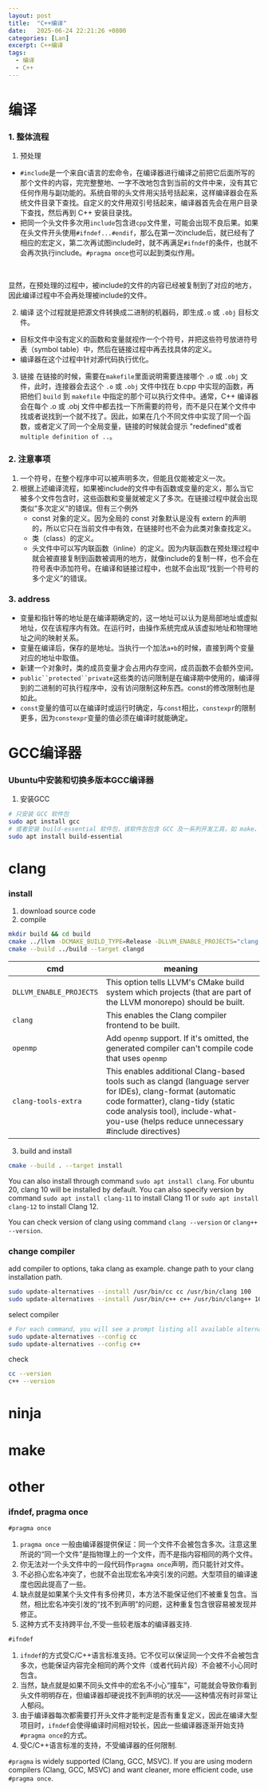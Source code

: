 ```yaml
---
layout: post
title:  "C++编译"
date:   2025-06-24 22:21:26 +0800
categories: [Lan]
excerpt: C++编译
tags:
  - 编译
  - C++
---
```


# 编译

### 1. 整体流程

1. 预处理

* `#include`是一个来自`C`语言的宏命令，在编译器进行编译之前把它后面所写的那个文件的内容，完完整整地、一字不改地包含到当前的文件中来，没有其它任何作用与副功能的。系统自带的头文件用尖括号括起来，这样编译器会在系统文件目录下查找。自定义的文件用双引号括起来，编译器首先会在用户目录下查找，然后再到 C++ 安装目录找。
* 把同一个头文件多次用`include`包含进`cpp`文件里，可能会出现不良后果。如果在头文件开头使用`#ifndef...#endif`，那么在第一次include后，就已经有了相应的宏定义，第二次再试图include时，就不再满足`#ifndef`的条件，也就不会再次执行include。`#pragma once`也可以起到类似作用。
</br>

显然，在预处理的过程中，被include的文件的内容已经被复制到了对应的地方，因此编译过程中不会再处理被include的文件。

2. 编译
这个过程就是把源文件转换成二进制的机器码，即生成`.o` 或 `.obj` 目标文件。

* 目标文件中没有定义的函数和变量就视作一个个符号，并把这些符号放进符号表（symbol table）中，然后在链接过程中再去找具体的定义。
* 编译器在这个过程中针对源代码执行优化。

3. 链接
在链接的时候，需要在`makefile`里面说明需要连接哪个 `.o` 或 `.obj` 文件，此时，连接器会去这个 `.o` 或 `.obj` 文件中找在 b.cpp 中实现的函数，再把他们 `build` 到 `makefile` 中指定的那个可以执行文件中。通常，C++ 编译器会在每个 .o 或 .obj 文件中都去找一下所需要的符号，而不是只在某个文件中找或者说找到一个就不找了。因此，如果在几个不同文件中实现了同一个函数，或者定义了同一个全局变量，链接的时候就会提示 "redefined"或者`multiple definition of ..`。

### 2. 注意事项

1. 一个符号，在整个程序中可以被声明多次，但能且仅能被定义一次。
2. 根据上述编译流程，如果被include的文件中有函数或变量的定义，那么当它被多个文件包含时，这些函数和变量就被定义了多次。在链接过程中就会出现类似“多次定义”的错误。但有三个例外
   * const 对象的定义。因为全局的 const 对象默认是没有 extern 的声明的，所以它只在当前文件中有效，在链接时也不会为此类对象查找定义。
   * 类（class）的定义。
   * 头文件中可以写内联函数（inline）的定义。因为内联函数在预处理过程中就会被直接复制到函数被调用的地方，就像include的复制一样，也不会在符号表中添加符号。在编译和链接过程中，也就不会出现“找到一个符号的多个定义”的错误。

### 3. address

* 变量和指针等的地址是在编译期确定的，这一地址可以认为是局部地址或虚拟地址，仅在该程序内有效。在运行时，由操作系统完成从该虚拟地址和物理地址之间的映射关系。
* 变量在编译后，保存的是地址。当执行一个加法`a+b`的时候，直接到两个变量对应的地址中取值。
* 新建一个对象时，类的成员变量才会占用内存空间，成员函数不会额外空间。
* `public``protected``private`这些类的访问限制是在编译期中使用的，编译得到的二进制的可执行程序中，没有访问限制这种东西。const的修改限制也是如此。
* `const`变量的值可以在编译时或运行时确定，与`const`相比，`constexpr`的限制更多，因为`constexpr`变量的值必须在编译时就能确定。

# GCC编译器

### Ubuntu中安装和切换多版本GCC编译器

1. 安装GCC

```bash
# 只安装 GCC 软件包
sudo apt install gcc 
# 或者安装 build-essential 软件包，该软件包包含 GCC 及一系列开发工具，如 make、g++ 和dpkg-dev。
sudo apt install build-essential 
```

# clang

### install

1. download source code
2. compile

```bash
mkdir build && cd build
cmake ../llvm -DCMAKE_BUILD_TYPE=Release -DLLVM_ENABLE_PROJECTS="clang;openmp;clang-tools-extra;compiler-rt;libunwind;libcxx;libcxxabi;mlir" 
cmake --build ../build --target clangd
```

| cmd                     | meaning                                                                                                                                                                                                                                   |
| ----------------------- | ----------------------------------------------------------------------------------------------------------------------------------------------------------------------------------------------------------------------------------------- |
| `DLLVM_ENABLE_PROJECTS` | This option tells LLVM's CMake build system which projects (that are part of the LLVM monorepo) should be built.                                                                                                                          |
| `clang`                 | This enables the Clang compiler frontend to be built.                                                                                                                                                                                     |
| `openmp`                | Add `openmp` support. If it's omitted, the generated compiler can't compile code that uses `openmp`                                                                                                                                       |
| `clang-tools-extra`     | This enables additional Clang-based tools such as clangd (language server for IDEs), clang-format (automatic code formatter), clang-tidy (static code analysis tool), include-what-you-use (helps reduce unnecessary #include directives) |

3. build and install

```bash
cmake --build . --target install
```

You can also install through command `sudo apt install clang`. For ubuntu 20, clang 10 will be installed by default. You can also specify version by command `sudo apt install clang-11` to install Clang 11
 or `sudo apt install clang-12` to install Clang 12.

You can check version of clang using command `clang --version` or `clang++ --version`.

### change compiler

add compiler to options, taka clang as example. change path to your clang installation path.

```bash
sudo update-alternatives --install /usr/bin/cc cc /usr/bin/clang 100
sudo update-alternatives --install /usr/bin/c++ c++ /usr/bin/clang++ 100
```

select compiler

```bash
# For each command, you will see a prompt listing all available alternatives. Type the number corresponding to clang and press Enter.
sudo update-alternatives --config cc
sudo update-alternatives --config c++
```

check

```bash
cc --version
c++ --version
```

# ninja

# make

# other

### ifndef, pragma once

`#pragma once`

1. `pragma once` 一般由编译器提供保证：同一个文件不会被包含多次。注意这里所说的“同一个文件”是指物理上的一个文件，而不是指内容相同的两个文件。
2. 你无法对一个头文件中的一段代码作`pragma once`声明，而只能针对文件。
3. 不必担心宏名冲突了，也就不会出现宏名冲突引发的问题。大型项目的编译速度也因此提高了一些。
4. 缺点就是如果某个头文件有多份拷贝，本方法不能保证他们不被重复包含。当然，相比宏名冲突引发的“找不到声明”的问题，这种重复包含很容易被发现并修正。
5. 这种方式不支持跨平台,不受一些较老版本的编译器支持.

`#ifndef`

1. `ifndef`的方式受C/C++语言标准支持。它不仅可以保证同一个文件不会被包含多次，也能保证内容完全相同的两个文件（或者代码片段）不会被不小心同时包含。
2. 当然，缺点就是如果不同头文件中的宏名不小心“撞车”，可能就会导致你看到头文件明明存在，但编译器却硬说找不到声明的状况——这种情况有时非常让人郁闷。
3. 由于编译器每次都需要打开头文件才能判定是否有重复定义，因此在编译大型项目时，`ifndef`会使得编译时间相对较长，因此一些编译器逐渐开始支持`#pragma once`的方式。
4. 受C/C++语言标准的支持，不受编译器的任何限制.

`#pragma` is widely supported (Clang, GCC, MSVC). If you are using modern compilers (Clang, GCC, MSVC) and want cleaner, more efficient code, use `#pragma once`.
